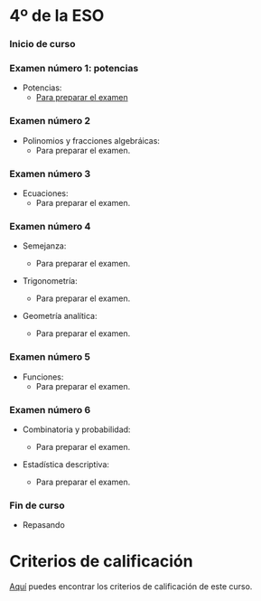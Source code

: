 # 4º de la ESO

### Inicio de curso

### Examen número 1: potencias

* Potencias:
  + [Para preparar el examen](e4_examen01_pe.pdf)

### Examen número 2
* Polinomios y fracciones algebráicas:
  + Para preparar el examen.

### Examen número 3
* Ecuaciones:
  + Para preparar el examen.

### Examen número 4
* Semejanza:
  + Para preparar el examen.

* Trigonometría:
  + Para preparar el examen.

* Geometría analítica:
  + Para preparar el examen.


### Examen número 5
* Funciones:
  + Para preparar el examen.

### Examen número 6
* Combinatoria y probabilidad:
  + Para preparar el examen.

* Estadística descriptiva:
  + Para preparar el examen.



### Fin de curso
* Repasando


# Criterios de calificación
[Aquí](../criterios/criterios_calificacion.pdf) puedes encontrar los criterios
de calificación de este curso. 


